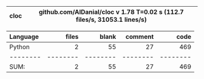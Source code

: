 cloc|github.com/AlDanial/cloc v 1.78  T=0.02 s (112.7 files/s, 31053.1 lines/s)
--- | ---

Language|files|blank|comment|code
:-------|-------:|-------:|-------:|-------:
Python|2|55|27|469
--------|--------|--------|--------|--------
SUM:|2|55|27|469
